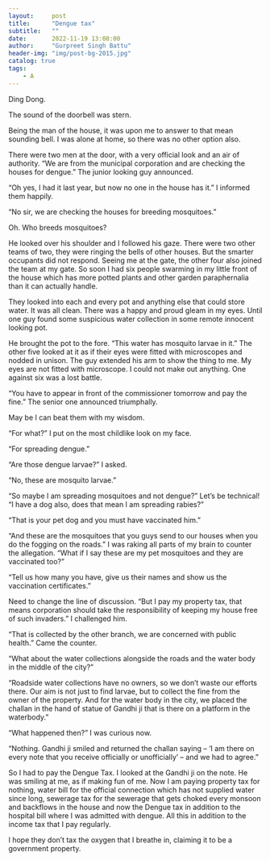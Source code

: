 ```yaml
---
layout:     post
title:      "Dengue tax"
subtitle:   ""
date:       2022-11-19 13:08:00
author:     "Gurpreet Singh Battu"
header-img: "img/post-bg-2015.jpg"
catalog: true
tags:
    - A
---
```


Ding Dong.

The sound of the doorbell was stern.

Being the man of the house, it was upon me to answer to that mean sounding bell. I was alone at home, so there was no other option also.

There were two men at the door, with a very official look and an air of authority. “We are from the municipal corporation and are checking the houses for dengue.” The junior looking guy announced.

“Oh yes, I had it last year, but now no one in the house has it.” I informed them happily.

“No sir, we are checking the houses for breeding mosquitoes.”

Oh. Who breeds mosquitoes?

He looked over his shoulder and I followed his gaze. There were two other teams of two, they were ringing the bells of other houses. But the smarter occupants did not respond. Seeing me at the gate, the other four also joined the team at my gate. So soon I had six people swarming in my little front of the house which has more potted plants and other garden paraphernalia than it can actually handle.

They looked into each and every pot and anything else that could store water. It was all clean. There was a happy and proud gleam in my eyes. Until one guy found some suspicious water collection in some remote innocent looking pot.

He brought the pot to the fore. “This water has mosquito larvae in it.” The other five looked at it as if their eyes were fitted with microscopes and nodded in unison. The guy extended his arm to show the thing to me. My eyes are not fitted with microscope. I could not make out anything. One against six was a lost battle.

“You have to appear in front of the commissioner tomorrow and pay the fine.” The senior one announced triumphally.

May be I can beat them with my wisdom.

“For what?” I put on the most childlike look on my face.

“For spreading dengue.”

“Are those dengue larvae?” I asked.

“No, these are mosquito larvae.”

“So maybe I am spreading mosquitoes and not dengue?” Let’s be technical! “I have a dog also, does that mean I am spreading rabies?”

“That is your pet dog and you must have vaccinated him.”

“And these are the mosquitoes that you guys send to our houses when you do the fogging on the roads.” I was raking all parts of my brain to counter the allegation. “What if I say these are my pet mosquitoes and they are vaccinated too?”

“Tell us how many you have, give us their names and show us the vaccination certificates.”

Need to change the line of discussion. “But I pay my property tax, that means corporation should take the responsibility of keeping my house free of such invaders.” I challenged him.

“That is collected by the other branch, we are concerned with public health.” Came the counter.

“What about the water collections alongside the roads and the water body in the middle of the city?”

“Roadside water collections have no owners, so we don’t waste our efforts there. Our aim is not just to find larvae, but to collect the fine from the owner of the property. And for the water body in the city, we placed the challan in the hand of statue of Gandhi ji that is there on a platform in the waterbody.”

“What happened then?” I was curious now.

“Nothing. Gandhi ji smiled and returned the challan saying – ‘I am there on every note that you receive officially or unofficially’ – and we had to agree.”

So I had to pay the Dengue Tax. I looked at the Gandhi ji on the note. He was smiling at me, as if making fun of me. Now I am paying property tax for nothing, water bill for the official connection which has not supplied water since long, sewerage tax for the sewerage that gets choked every monsoon and backflows in the house and now the Dengue tax in addition to the hospital bill where I was admitted with dengue. All this in addition to the income tax that I pay regularly.

I hope they don’t tax the oxygen that I breathe in, claiming it to be a government property.

